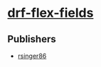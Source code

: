 # [drf-flex-fields](https://pypi.org/project/drf-flex-fields)



## Publishers
- [rsinger86](https://pypi.org/user/rsinger86)

